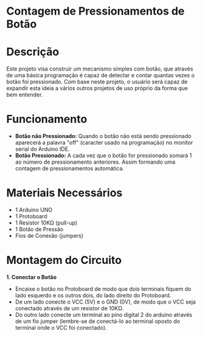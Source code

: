 # Contagem de Pressionamentos de Botão
# Descrição
Este projeto visa construir um mecanismo simples com botão, que através de uma básica programação é capaz de detectar e contar quantas vezes o botão foi pressionado. Com base neste projeto, o usuário será capaz de expandir esta ideia a vários outros projetos de uso próprio da forma que bem entender.
# Funcionamento
- **Botão não Pressionado:** Quando o botão não está sendo pressionado aparecerá a palavra "off" (caracter usado na programação) no monitor serial do Arduino IDE.
- **Botão Pressionado:** A cada vez que o botão for pressionado somará 1 ao número de pressionamento anteriores. Assim formando uma contagem de pressionamentos automática.
# Materiais Necessários
- 1 Arduino UNO
- 1 Protoboard
- 1 Resistor 10KΩ (pull-up)
- 1 Botão de Pressão
- Fios de Conexão (jumpers)
# Montagem do Circuito
**1. Conectar o Botão**
  - Encaixe o botão no Protoboard de modo que dois terminais fiquem do lado esquerdo e os outros dois, do lado direito do Protoboard.
  - De um lado conecte o VCC (5V) e o GND (0V), de modo que o VCC seja conectado através de um resistor de 10KΩ.
  - Do outro lado conecte um terminal ao pino digital 2 do arduino através de um fio jumper (lembre-se de conectá-lo ao terminal oposto do terminal onde o VCC foi conectado).
